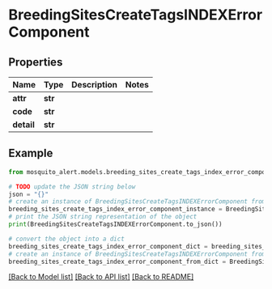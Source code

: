 # BreedingSitesCreateTagsINDEXErrorComponent


## Properties

Name | Type | Description | Notes
------------ | ------------- | ------------- | -------------
**attr** | **str** |  | 
**code** | **str** |  | 
**detail** | **str** |  | 

## Example

```python
from mosquito_alert.models.breeding_sites_create_tags_index_error_component import BreedingSitesCreateTagsINDEXErrorComponent

# TODO update the JSON string below
json = "{}"
# create an instance of BreedingSitesCreateTagsINDEXErrorComponent from a JSON string
breeding_sites_create_tags_index_error_component_instance = BreedingSitesCreateTagsINDEXErrorComponent.from_json(json)
# print the JSON string representation of the object
print(BreedingSitesCreateTagsINDEXErrorComponent.to_json())

# convert the object into a dict
breeding_sites_create_tags_index_error_component_dict = breeding_sites_create_tags_index_error_component_instance.to_dict()
# create an instance of BreedingSitesCreateTagsINDEXErrorComponent from a dict
breeding_sites_create_tags_index_error_component_from_dict = BreedingSitesCreateTagsINDEXErrorComponent.from_dict(breeding_sites_create_tags_index_error_component_dict)
```
[[Back to Model list]](../README.md#documentation-for-models) [[Back to API list]](../README.md#documentation-for-api-endpoints) [[Back to README]](../README.md)


